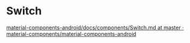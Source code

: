# Switch
[material-components-android/docs/components/Switch.md at master · material-components/material-components-android](https://github.com/material-components/material-components-android/blob/master/docs/components/Switch.md)